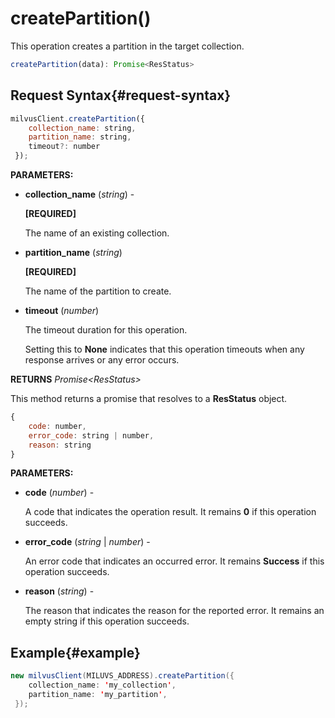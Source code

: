 # createPartition()

This operation creates a partition in the target collection.

```javascript
createPartition(data): Promise<ResStatus>
```

## Request Syntax{#request-syntax}

```javascript
milvusClient.createPartition({
    collection_name: string,
    partition_name: string,
    timeout?: number
 });
```

**PARAMETERS:**

- **collection_name** (*string*) -

    **[REQUIRED]**

    The name of an existing collection.

- **partition_name** (*string*)

    **[REQUIRED]**

    The name of the partition to create.

- **timeout** (*number*)  

    The timeout duration for this operation. 

    Setting this to **None** indicates that this operation timeouts when any response arrives or any error occurs.

**RETURNS** *Promise\<ResStatus>*

This method returns a promise that resolves to a **ResStatus** object.

```javascript
{
    code: number,
    error_code: string | number,
    reason: string
}
```

**PARAMETERS:**

- **code** (*number*) -

    A code that indicates the operation result. It remains **0** if this operation succeeds.

- **error_code** (*string* | *number*) -

    An error code that indicates an occurred error. It remains **Success** if this operation succeeds. 

- **reason** (*string*) - 

    The reason that indicates the reason for the reported error. It remains an empty string if this operation succeeds.

## Example{#example}

```java
new milvusClient(MILUVS_ADDRESS).createPartition({
    collection_name: 'my_collection',
    partition_name: 'my_partition',
 });
```

